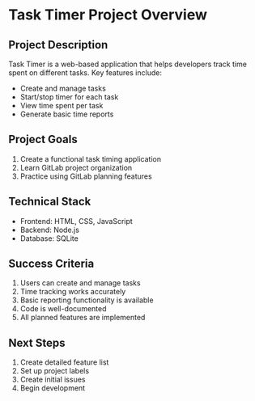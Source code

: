 # Task Timer Project Overview

## Project Description
Task Timer is a web-based application that helps developers track time spent on different tasks. Key features include:

- Create and manage tasks
- Start/stop timer for each task
- View time spent per task
- Generate basic time reports

## Project Goals
1. Create a functional task timing application
2. Learn GitLab project organization
3. Practice using GitLab planning features

## Technical Stack
- Frontend: HTML, CSS, JavaScript
- Backend: Node.js
- Database: SQLite

## Success Criteria
1. Users can create and manage tasks
2. Time tracking works accurately
3. Basic reporting functionality is available
4. Code is well-documented
5. All planned features are implemented

## Next Steps
1. Create detailed feature list
2. Set up project labels
3. Create initial issues
4. Begin development
